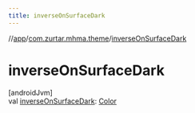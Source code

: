 ```yaml
---
title: inverseOnSurfaceDark
---
```

//[app](../../index.html)/[com.zurtar.mhma.theme](index.html)/[inverseOnSurfaceDark](inverse-on-surface-dark.html)



# inverseOnSurfaceDark



[androidJvm]\
val [inverseOnSurfaceDark](inverse-on-surface-dark.html): [Color](https://developer.android.com/reference/kotlin/androidx/compose/ui/graphics/Color.html)



